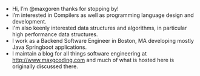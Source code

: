 - Hi, I’m @maxgoren thanks for stopping by!
- I’m interested in Compilers as well as programming language design and development.
- I'm also keenly interested data structures and algorithms, in particular high performance data structures.
- I work as a Backend Software Engineer in Boston, MA developing mostly Java Springboot applications.
- I maintain a blog for all things software engineering at http://www.maxgcoding.com and much of what is hosted here is originally discussed there.

<!---
maxgoren/maxgoren is a ✨ special ✨ repository because its `README.md` (this file) appears on your GitHub profile.
You can click the Preview link to take a look at your changes.
--->

